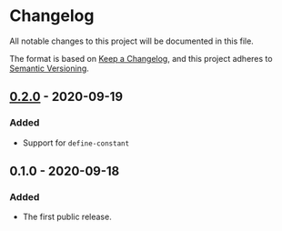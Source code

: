 # Changelog

All notable changes to this project will be documented in this file.

The format is based on [Keep a Changelog](https://keepachangelog.com/en/1.0.0/),
and this project adheres to [Semantic Versioning](https://semver.org/spec/v2.0.0.html).

## [0.2.0] - 2020-09-19

### Added

- Support for `define-constant`

## 0.1.0 - 2020-09-18

### Added

- The first public release.

[0.2.0]: https://github.com/weavery/sworn/compare/0.1.0...0.2.0
